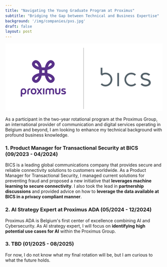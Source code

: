```yaml
---
title: "Navigating the Young Graduate Program at Proximus"
subtitle: "Bridging the Gap between Technical and Business Expertise" 
background: '/img/companies/pxs.jpg'
draft: false
layout: post
---
```

<img src="/img/companies/pxs_bics.png" alt="PXS Image" style="max-width:100%;height:auto;">

As a participant in the two-year rotational program at the Proximus Group, an international provider of communication and digital services operating in Belgium and beyond, I am looking to enhance my technical background with profound business knowledge.

### 1. Product Manager for Transactional Security at BICS (09/2023 - 04/2024)

BICS is a leading global communications company that provides secure and reliable connectivity solutions to customers worldwide. As a Product Manager for Transactional Security, I managed current solutions for preventing fraud and proposed a new initiative that **leverages machine learning to secure connectivity**. I also took the lead in **partnership discussions** and provided advice on how to **leverage the data available at BICS in a privacy compliant manner**. 

### 2. AI Strategy Expert at Proximus ADA (05/2024 - 12/2024)

Proximus ADA is Belgium's first center of excellence combining AI and Cybersecurity. As AI strategy expert, I will focus on **identifying high potential use cases for AI** within the Proximus Group.


### 3. TBD (01/2025 - 08/2025)
For now, I do not know what my final rotation will be, but I am curious to what the future holds. 
